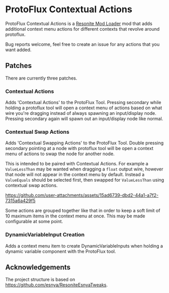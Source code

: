 # ProtoFlux Contextual Actions

ProtoFlux Contextual Actions is a [Resonite Mod Loader](https://github.com/resonite-modding-group/ResoniteModLoader) mod that adds additional context menu actions for different contexts that revolve around protoflux.

Bug reports welcome, feel free to create an issue for any actions that you want added.

## Patches
There are currently three patches.

### Contextual Actions
Adds 'Contextual Actions' to the ProtoFlux Tool. Pressing secondary while holding a protoflux tool will open a context menu of actions based on what wire you're dragging instead of always spawning an input/display node. Pressing secondary again will spawn out an input/display node like normal.

### Contextual Swap Actions
Adds 'Contextual Swapping Actions' to the ProtoFlux Tool. Double pressing secondary pointing at a node with protoflux tool will be open a context menu of actions to swap the node for another node.

This is intended to be paired with Contextual Actions.
For example a `ValueLessThan` may be wanted when dragging a `float` output wire, however that node will not appear in the context menu by default. Instead a `ValueEquals` should be selected first, then swapped for `ValueLessThan` using contextual swap actions.

https://github.com/user-attachments/assets/15ad6739-dbd2-44a1-a7f2-7315a6a429f5

Some actions are grouped together like that in order to keep a soft limit of 10 maximum items in the context menu at once.
This may be made configurable at some point.

### DynamicVariableInput Creation
Adds a context menu item to create DynamicVariableInputs when holding a dynamic variable component with the ProtoFlux tool.

## Acknowledgements
The project structure is based on https://github.com/esnya/ResoniteEsnyaTweaks.
